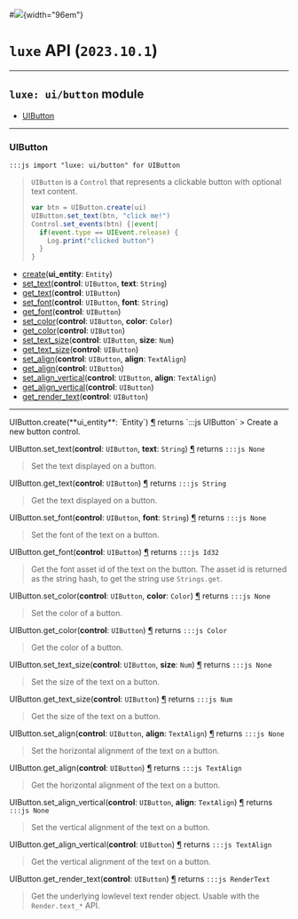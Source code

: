 #![](../../images/luxe-dark.svg){width="96em"}

# `luxe` API (`2023.10.1`)  


---

## `luxe: ui/button` module

- [UIButton](#uibutton)   

---

### UIButton
`:::js import "luxe: ui/button" for UIButton`
> `UIButton` is a `Control` that represents a clickable button with optional text content.
> 
>   ```js
>   var btn = UIButton.create(ui)
>   UIButton.set_text(btn, "click me!")
>   Control.set_events(btn) {|event|
>     if(event.type == UIEvent.release) {
>       Log.print("clicked button")
>     }
>   }
>   ```

- [create](#UIButton.create)(**ui_entity**: `Entity`)
- [set_text](#UIButton.set_text+2)(**control**: `UIButton`, **text**: `String`)
- [get_text](#UIButton.get_text)(**control**: `UIButton`)
- [set_font](#UIButton.set_font+2)(**control**: `UIButton`, **font**: `String`)
- [get_font](#UIButton.get_font)(**control**: `UIButton`)
- [set_color](#UIButton.set_color+2)(**control**: `UIButton`, **color**: `Color`)
- [get_color](#UIButton.get_color)(**control**: `UIButton`)
- [set_text_size](#UIButton.set_text_size+2)(**control**: `UIButton`, **size**: `Num`)
- [get_text_size](#UIButton.get_text_size)(**control**: `UIButton`)
- [set_align](#UIButton.set_align+2)(**control**: `UIButton`, **align**: `TextAlign`)
- [get_align](#UIButton.get_align)(**control**: `UIButton`)
- [set_align_vertical](#UIButton.set_align_vertical+2)(**control**: `UIButton`, **align**: `TextAlign`)
- [get_align_vertical](#UIButton.get_align_vertical)(**control**: `UIButton`)
- [get_render_text](#UIButton.get_render_text)(**control**: `UIButton`)

<hr/>
<endpoint module="luxe: ui/button" class="UIButton" signature="create(ui_entity : Entity)"></endpoint>
<signature id="UIButton.create">UIButton.create(**ui_entity**: `Entity`)
<a class="headerlink" href="#UIButton.create" title="Permanent link">¶</a></signature>
<span class='api_ret'>returns</span> `:::js UIButton`
> Create a new button control.   

<endpoint module="luxe: ui/button" class="UIButton" signature="set_text(control : UIButton, text : String)"></endpoint>
<signature id="UIButton.set_text+2">UIButton.set_text(**control**: `UIButton`, **text**: `String`)
<a class="headerlink" href="#UIButton.set_text+2" title="Permanent link">¶</a></signature>
<span class='api_ret'>returns</span> `:::js None`
> Set the text displayed on a button.   

<endpoint module="luxe: ui/button" class="UIButton" signature="get_text(control : UIButton)"></endpoint>
<signature id="UIButton.get_text">UIButton.get_text(**control**: `UIButton`)
<a class="headerlink" href="#UIButton.get_text" title="Permanent link">¶</a></signature>
<span class='api_ret'>returns</span> `:::js String`
> Get the text displayed on a button.   

<endpoint module="luxe: ui/button" class="UIButton" signature="set_font(control : UIButton, font : String)"></endpoint>
<signature id="UIButton.set_font+2">UIButton.set_font(**control**: `UIButton`, **font**: `String`)
<a class="headerlink" href="#UIButton.set_font+2" title="Permanent link">¶</a></signature>
<span class='api_ret'>returns</span> `:::js None`
> Set the font of the text on a button.   

<endpoint module="luxe: ui/button" class="UIButton" signature="get_font(control : UIButton)"></endpoint>
<signature id="UIButton.get_font">UIButton.get_font(**control**: `UIButton`)
<a class="headerlink" href="#UIButton.get_font" title="Permanent link">¶</a></signature>
<span class='api_ret'>returns</span> `:::js Id32`
> Get the font asset id of the text on the button.
> The asset id is returned as the string hash, to get the string use `Strings.get`.   

<endpoint module="luxe: ui/button" class="UIButton" signature="set_color(control : UIButton, color : Color)"></endpoint>
<signature id="UIButton.set_color+2">UIButton.set_color(**control**: `UIButton`, **color**: `Color`)
<a class="headerlink" href="#UIButton.set_color+2" title="Permanent link">¶</a></signature>
<span class='api_ret'>returns</span> `:::js None`
> Set the color of a button.   

<endpoint module="luxe: ui/button" class="UIButton" signature="get_color(control : UIButton)"></endpoint>
<signature id="UIButton.get_color">UIButton.get_color(**control**: `UIButton`)
<a class="headerlink" href="#UIButton.get_color" title="Permanent link">¶</a></signature>
<span class='api_ret'>returns</span> `:::js Color`
> Get the color of a button.   

<endpoint module="luxe: ui/button" class="UIButton" signature="set_text_size(control : UIButton, size : Num)"></endpoint>
<signature id="UIButton.set_text_size+2">UIButton.set_text_size(**control**: `UIButton`, **size**: `Num`)
<a class="headerlink" href="#UIButton.set_text_size+2" title="Permanent link">¶</a></signature>
<span class='api_ret'>returns</span> `:::js None`
> Set the size of the text on a button.   

<endpoint module="luxe: ui/button" class="UIButton" signature="get_text_size(control : UIButton)"></endpoint>
<signature id="UIButton.get_text_size">UIButton.get_text_size(**control**: `UIButton`)
<a class="headerlink" href="#UIButton.get_text_size" title="Permanent link">¶</a></signature>
<span class='api_ret'>returns</span> `:::js Num`
> Get the size of the text on a button.   

<endpoint module="luxe: ui/button" class="UIButton" signature="set_align(control : UIButton, align : TextAlign)"></endpoint>
<signature id="UIButton.set_align+2">UIButton.set_align(**control**: `UIButton`, **align**: `TextAlign`)
<a class="headerlink" href="#UIButton.set_align+2" title="Permanent link">¶</a></signature>
<span class='api_ret'>returns</span> `:::js None`
> Set the horizontal alignment of the text on a button.   

<endpoint module="luxe: ui/button" class="UIButton" signature="get_align(control : UIButton)"></endpoint>
<signature id="UIButton.get_align">UIButton.get_align(**control**: `UIButton`)
<a class="headerlink" href="#UIButton.get_align" title="Permanent link">¶</a></signature>
<span class='api_ret'>returns</span> `:::js TextAlign`
> Get the horizontal alignment of the text on a button.   

<endpoint module="luxe: ui/button" class="UIButton" signature="set_align_vertical(control : UIButton, align : TextAlign)"></endpoint>
<signature id="UIButton.set_align_vertical+2">UIButton.set_align_vertical(**control**: `UIButton`, **align**: `TextAlign`)
<a class="headerlink" href="#UIButton.set_align_vertical+2" title="Permanent link">¶</a></signature>
<span class='api_ret'>returns</span> `:::js None`
> Set the vertical alignment of the text on a button.   

<endpoint module="luxe: ui/button" class="UIButton" signature="get_align_vertical(control : UIButton)"></endpoint>
<signature id="UIButton.get_align_vertical">UIButton.get_align_vertical(**control**: `UIButton`)
<a class="headerlink" href="#UIButton.get_align_vertical" title="Permanent link">¶</a></signature>
<span class='api_ret'>returns</span> `:::js TextAlign`
> Get the vertical alignment of the text on a button.   

<endpoint module="luxe: ui/button" class="UIButton" signature="get_render_text(control : UIButton)"></endpoint>
<signature id="UIButton.get_render_text">UIButton.get_render_text(**control**: `UIButton`)
<a class="headerlink" href="#UIButton.get_render_text" title="Permanent link">¶</a></signature>
<span class='api_ret'>returns</span> `:::js RenderText`
> Get the underlying lowlevel text render object.
> Usable with the `Render.text_*` API.   

